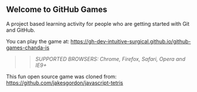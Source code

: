 ## Welcome to GitHub Games

A project based learning activity for people who are getting started with Git and GitHub.

You can play the game at: https://gh-dev-intuitive-surgical.github.io/github-games-chanda-is

>> _*SUPPORTED BROWSERS*: Chrome, Firefox, Safari, Opera and IE9+_

This fun open source game was cloned from: https://github.com/jakesgordon/javascript-tetris
